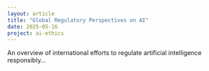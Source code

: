 ```yaml
---
layout: article
title: "Global Regulatory Perspectives on AI"
date: 2025-05-16
project: ai-ethics
---
```


An overview of international efforts to regulate artificial intelligence responsibly...
